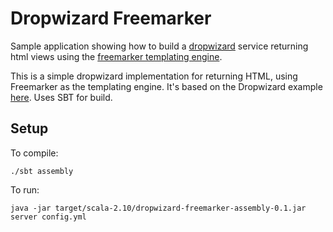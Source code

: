 # Dropwizard Freemarker

Sample application showing how to build a [dropwizard](http://dropwizard.codahale.com/) service returning html views using the [freemarker templating engine](http://freemarker.org/).

This is a simple dropwizard implementation for returning HTML, using Freemarker as the templating engine. It's based on the Dropwizard example [here](http://dropwizard.codahale.com/manual/views/). Uses SBT for build.

## Setup

To compile:

```
./sbt assembly
```

To run:

```
java -jar target/scala-2.10/dropwizard-freemarker-assembly-0.1.jar server config.yml
```
